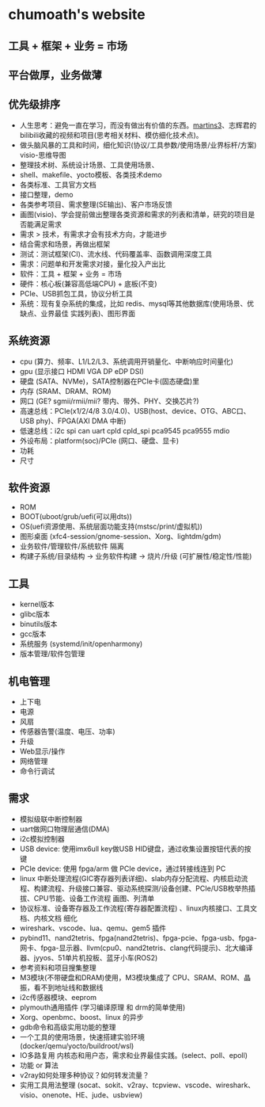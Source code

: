 # chumoath's website

## 工具 + 框架 + 业务 = 市场

## 平台做厚，业务做薄

## 优先级排序

- 人生思考：避免一直在学习，而没有做出有价值的东西。[martins3](martins3.github.io)、志辉君的bilibili收藏的视频和项目(思考相关材料、模仿细化技术点)。
- 做头脑风暴的工具和时间，细化知识(协议/工具参数/使用场景/业界标杆/方案) visio-思维导图
- 整理技术树、系统设计场景、工具使用场景、
- shell、makefile、yocto模板、各类技术demo
- 各类标准、工具官方文档
- 接口整理，demo
- 各类参考项目、需求整理(SE输出)、客户市场反馈
- 画图(visio)、学会提前做出整理各类资源和需求的列表和清单，研究的项目是否能满足需求
- 需求 > 技术，有需求才会有技术方向，才能进步
- 结合需求和场景，再做出框架
- 测试：测试框架(CI)、流水线、代码覆盖率、函数调用深度工具
- 需求：问题单和开发需求对接，量化投入产出比
- 软件：工具 + 框架 + 业务 = 市场
- 硬件：核心板(兼容高低端CPU) + 底板(不变)
- PCIe、USB抓包工具，协议分析工具
- 系统：现有复杂系统的集成，比如 redis、mysql等其他数据库(使用场景、优缺点、业界最佳 实践列表)、图形界面

## 系统资源

- cpu (算力、频率、L1/L2/L3、系统调用开销量化、中断响应时间量化)
- gpu (显示接口 HDMI VGA DP eDP DSI)
- 硬盘 (SATA、NVMe)，SATA控制器在PCIe卡(固态硬盘)里
- 内存 (SRAM、DRAM、ROM)
- 网口 (GE? sgmii/rmii/mii? 带内、带外、PHY、交换芯片?)
- 高速总线：PCIe(x1/2/4/8 3.0/4.0)、USB(host、device、OTG、ABC口、USB phy)、FPGA(AXI DMA 中断)
- 低速总线：i2c spi can uart cpld cpld_spi pca9545 pca9555 mdio
- 外设布局：platform(soc)/PCIe (网口、硬盘、显卡)
- 功耗
- 尺寸

## 软件资源

- ROM
- BOOT(uboot/grub/uefi(可以用dts))
- OS(uefi资源使用、系统层面功能支持(mstsc/print/虚拟机))
- 图形桌面 (xfc4-session/gnome-session、Xorg、lightdm/gdm)
- 业务软件/管理软件/系统软件 隔离
- 构建子系统/目录结构 -> 业务软件构建 -> 烧片/升级 (可扩展性/稳定性/性能)

## 工具

- kernel版本
- glibc版本
- binutils版本
- gcc版本
- 系统服务 (systemd/init/openharmony)
- 版本管理/软件包管理

## 机电管理

- 上下电
- 电源
- 风扇
- 传感器告警(温度、电压、功率)
- 升级
- Web显示/操作
- 网络管理
- 命令行调试

## 需求

- 模拟级联中断控制器
- uart做网口物理层通信(DMA)
- i2c模拟控制器
- USB device: 使用imx6ull key做USB HID键盘，通过收集设置按钮代表的按键
- PCIe device: 使用 fpga/arm 做 PCIe device，通过转接线连到 PC
- linux 中断处理流程(GIC寄存器列表详细)、slab内存分配流程、内核启动流程、构建流程、升级接口兼容、驱动系统探测/设备创建、PCIe/USB枚举热插拔、CPU节能、设备工作流程  画图、列清单
- 协议标准、设备寄存器及工作流程(寄存器配置流程) 、linux内核接口、工具文档、内核文档 细化
- wireshark、vscode、lua、qemu、gem5 插件
- pybind11、nand2tetris、fpga(nand2tetris)、fpga-pcie、fpga-usb、fpga-网卡、fpga-显示器、llvm(cpu0、nand2tetris、clang代码提示)、北大编译器、jyyos、51单片机投板、蓝牙小车(ROS2)
- 参考资料和项目搜集整理
- M3模块(不带硬盘和DRAM)使用，M3模块集成了 CPU、SRAM、ROM、晶振，看不到地址线和数据线
- i2c传感器模块、eeprom
- plymouth通用插件 (学习编译原理 和 drm的简单使用)
- Xorg、openbmc、boost、linux 的异步
- gdb命令和高级实用功能的整理
- 一个工具的使用场景，快速搭建实验环境  (docker/qemu/yocto/buildroot/wsl)
- IO多路复用 内核态和用户态，需求和业界最佳实践。(select、poll、epoll)
- 功能 or 算法
- v2ray如何处理多种协议？如何转发流量？
- 实用工具用法整理 (socat、sokit、v2ray、tcpview、vscode、wireshark、visio、onenote、HE、jude、usbview)